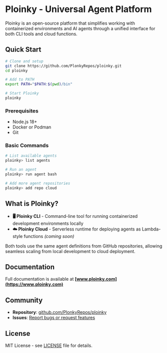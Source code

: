 # Ploinky - Universal Agent Platform

Ploinky is an open-source platform that simplifies working with containerized environments and AI agents through a unified interface for both CLI tools and cloud functions.

## Quick Start

```bash
# Clone and setup
git clone https://github.com/PlonkyRepos/ploinky.git
cd ploinky

# Add to PATH
export PATH="$PATH:$(pwd)/bin"

# Start Ploinky
ploinky
```

### Prerequisites
- Node.js 18+
- Docker or Podman
- Git

### Basic Commands

```bash
# List available agents
ploinky> list agents

# Run an agent
ploinky> run agent bash

# Add more agent repositories
ploinky> add repo cloud
```

## What is Ploinky?

- **🖥️ Ploinky CLI** - Command-line tool for running containerized development environments locally
- **☁️ Ploinky Cloud** - Serverless runtime for deploying agents as Lambda-style functions *(coming soon)*

Both tools use the same agent definitions from GitHub repositories, allowing seamless scaling from local development to cloud deployment.

## Documentation

Full documentation is available at **[www.ploinky.com](https://www.ploinky.com)**

## Community

- **Repository**: [github.com/PlonkyRepos/ploinky](https://github.com/PlonkyRepos/ploinky)
- **Issues**: [Report bugs or request features](https://github.com/PlonkyRepos/ploinky/issues)

## License

MIT License - see [LICENSE](LICENSE) file for details.